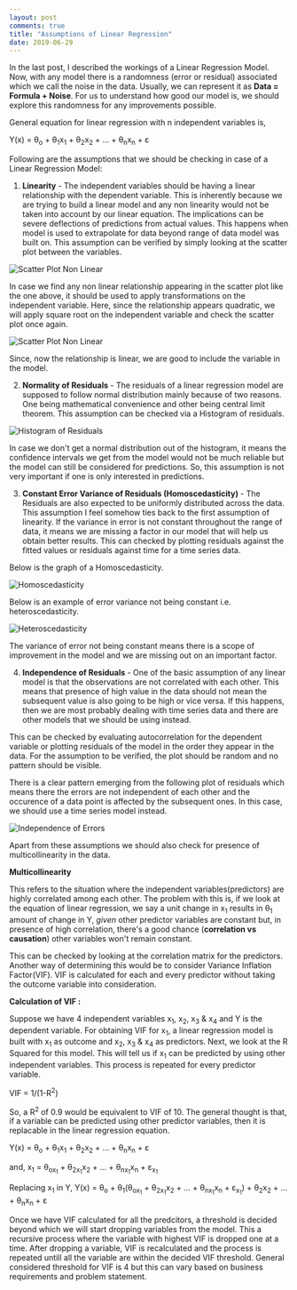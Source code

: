 ```yaml
---
layout: post
comments: true
title: "Assumptions of Linear Regression"
date: 2019-06-29
---
```


In the last post, I described the workings of a Linear Regression Model. Now, with any model there is a randomness (error or residual) associated which we call the noise in the data. Usually, we can represent it as **Data = Formula + Noise**. For us to understand how good our model is, we should explore this randomness for any improvements possible.

General equation for linear regression with n independent variables is, 

Y(x) = &theta;<sub>o</sub> + &theta;<sub>1</sub>x<sub>1</sub> + &theta;<sub>2</sub>x<sub>2</sub> + ... + &theta;<sub>n</sub>x<sub>n</sub> + &epsilon;

Following are the assumptions that we should be checking in case of a Linear Regression Model:

1. **Linearity** - The independent variables should be having a linear relationship with the dependent variable. This is inherently because we are trying to build a linear model and any non linearity would not be taken into account by our linear equation. The implications can be severe deflections of predictions from actual values. This happens when model is used to extrapolate for data beyond range of data model was built on. This assumption can be verified by simply looking at the scatter plot between the variables.

![Scatter Plot Non Linear](/images/Assumptions_Linear_Regression/Scatter_plot_non_linear.png)

In case we find any non linear relationship appearing in the scatter plot like the one above, it should be used to apply transformations on the independent variable. Here, since the relationship appears quadratic, we will apply square root on the independent variable and check the scatter plot once again.

![Scatter Plot Non Linear](/images/Assumptions_Linear_Regression/Scatter_plot_linear.png)

Since, now the relationship is linear, we are good to include the variable in the model.

2. **Normality of Residuals** - The residuals of a linear regression model are supposed to follow normal distribution mainly because of two reasons. One being mathematical convenience and other being central limit theorem. This assumption can be checked via a Histogram of residuals.

![Histogram of Residuals](/images/Assumptions_Linear_Regression/Histogram.png)

In case we don't get a normal distribution out of the histogram, it means the confidence intervals we get from the model would not be much reliable but the model can still be considered for predictions. So, this assumption is not very important if one is only interested in predictions.

3. **Constant Error Variance of Residuals (Homoscedasticity)** - The Residuals are also expected to be uniformly distributed across the data. This assumption I feel somehow ties back to the first assumption of linearity. If the variance in error is not constant throughout the range of data, it means we are missing a factor in our model that will help us obtain better results. This can checked by plotting residuals against the fitted values or residuals against time for a time series data.

Below is the graph of a Homoscedasticity.

![Homoscedasticity](/images/Assumptions_Linear_Regression/homoscedastic.png)

Below is an example of error variance not being constant i.e. heteroscedasticity.

![Heteroscedasticity](/images/Assumptions_Linear_Regression/heteroscedastic.png)

The variance of error not being constant means there is a scope of improvement in the model and we are missing out on an important factor.

4. **Independence of Residuals** - One of the basic assumption of any linear model is that the observations are not correlated with each other. This means that presence of high value in the data should not mean the subsequent value is also going to be high or vice versa. If this happens, then we are most probably dealing with time series data and there are other models that we should be using instead.

This can be checked by evaluating autocorrelation for the dependent variable or plotting residuals of the model in the order they appear in the data. For the assumption to be verified, the plot should be random and no pattern should be visible.

There is a clear pattern emerging from the following plot of residuals which means there the errors are not independent of each other and the occurence of a data point is affected by the subsequent ones. In this case, we should use a time series model instead.

![Independence of Errors](/images/Assumptions_Linear_Regression/Independence_errors.png)

Apart from these assumptions we should also check for presence of multicollinearity in the data.

**Multicollinearity**

This refers to the situation where the independent variables(predictors) are highly correlated among each other. The problem with this is, if we look at the equation of linear regression, we say a unit change in x<sub>1</sub> results in &theta;<sub>1</sub> amount of change in Y, _given_ other predictor variables are constant but, in presence of high correlation, there's a good chance (**correlation vs causation**) other variables won't remain constant. 

This can be checked by looking at the correlation matrix for the predictors. Another way of determining this would be to consider Variance Inflation Factor(VIF). VIF is calculated for each and every predictor without taking the outcome variable into consideration.

**Calculation of VIF :** 

Suppose we have 4 independent variables x<sub>1</sub>, x<sub>2</sub>, x<sub>3</sub> & x<sub>4</sub> and Y is the dependent variable. For obtaining VIF for x<sub>1</sub>, a linear regression model is built with x<sub>1</sub> as outcome and x<sub>2</sub>, x<sub>3</sub> & x<sub>4</sub> as predictors. Next, we look at the R Squared for this model. This will tell us if x<sub>1</sub> can be predicted by using other independent variables. This process is repeated for every predictor variable.

VIF = 1/(1-R<sup>2</sup>)

So, a R<sup>2</sup> of 0.9 would be equivalent to VIF of 10. The general thought is that, if a variable can be predicted using other predictor variables, then it is replacable in the linear regression equation.

Y(x) = &theta;<sub>o</sub> + &theta;<sub>1</sub>x<sub>1</sub> + &theta;<sub>2</sub>x<sub>2</sub> + ... + &theta;<sub>n</sub>x<sub>n</sub> + &epsilon;

and,
x<sub>1</sub> = &theta;<sub>ox<sub>1</sub></sub> + &theta;<sub>2x<sub>1</sub></sub>x<sub>2</sub> + ... + &theta;<sub>nx<sub>1</sub></sub>x<sub>n</sub> + &epsilon;<sub>x<sub>1</sub></sub> 

Replacing x<sub>1</sub> in Y,
Y(x) = &theta;<sub>o</sub> + &theta;<sub>1</sub>(&theta;<sub>ox<sub>1</sub></sub> + &theta;<sub>2x<sub>1</sub></sub>x<sub>2</sub> + ... + &theta;<sub>nx<sub>1</sub></sub>x<sub>n</sub> + &epsilon;<sub>x<sub>1</sub></sub>) + &theta;<sub>2</sub>x<sub>2</sub> + ... + &theta;<sub>n</sub>x<sub>n</sub> + &epsilon;

Once we have VIF calculated for all the predcitors, a threshold is decided beyond which we will start dropping variables from the model.
This a recursive process where the variable with highest VIF is dropped one at a time. After dropping a variable, VIF is recalculated and the process is repeated untill all the variable are within the decided VIF threshold. General considered threshold for VIF is 4 but this can vary based on business requirements and problem statement.

